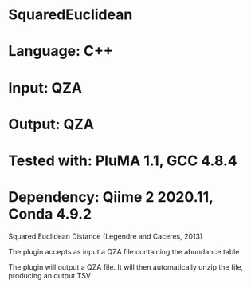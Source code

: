 # SquaredEuclidean
# Language: C++
# Input: QZA
# Output: QZA
# Tested with: PluMA 1.1, GCC 4.8.4
# Dependency: Qiime 2 2020.11, Conda 4.9.2

Squared Euclidean Distance (Legendre and Caceres, 2013) 

The plugin accepts as input a QZA file containing the abundance table

The plugin will output a QZA file.  It will then automatically unzip the file, producing an output TSV
